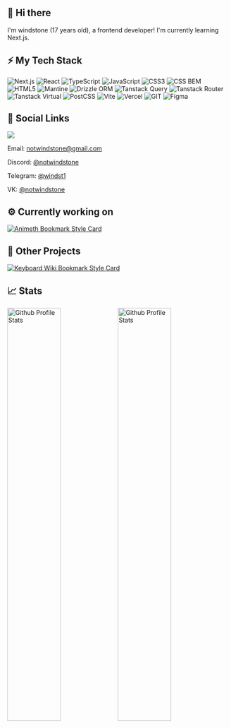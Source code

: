 ## 👋 Hi there

I'm windstone (17 years old), a frontend developer! I'm currently learning Next.js.

## ⚡ My Tech Stack

<p>
  <img alt="Next.js" src="https://img.shields.io/badge/Next-black?style=for-the-badge&logo=next.js&logoColor=white">
  <img alt="React" src="https://img.shields.io/badge/react-%2320232a.svg?style=for-the-badge&logo=react&logoColor=%2361DAFB">
  <img alt="TypeScript" src="https://img.shields.io/badge/typescript-%23007ACC.svg?style=for-the-badge&logo=typescript&logoColor=white">
  <img alt="JavaScript" src="https://img.shields.io/badge/javascript-%23323330.svg?style=for-the-badge&logo=javascript&logoColor=%23F7DF1E">
  <img alt="CSS3" src="https://img.shields.io/badge/css3-%231572B6.svg?style=for-the-badge&logo=css3&logoColor=white">
  <img alt="CSS BEM" src="https://img.shields.io/badge/css%20bem-e82b6b.svg?style=for-the-badge&logo=bem&logoColor=white">
  <img alt="HTML5" src="https://img.shields.io/badge/html5-%23E34F26.svg?style=for-the-badge&logo=html5&logoColor=white">
  <img alt="Mantine" src="https://img.shields.io/badge/Mantine-ffffff?style=for-the-badge&logo=Mantine&logoColor=339af0">
  <img alt="Drizzle ORM" src="https://img.shields.io/badge/Drizzle-121212?style=for-the-badge&logo=Drizzle&logoColor=bae94b">
  <img alt="Tanstack Query" src="https://img.shields.io/badge/-Tanstack%20Query-111827?style=for-the-badge&logo=react%20query&logoColor=ef4444">
  <img alt="Tanstack Router" src="https://img.shields.io/badge/-Tanstack%20Router-111827?style=for-the-badge&logo=react%20query&logoColor=10b981">
  <img alt="Tanstack Virtual" src="https://img.shields.io/badge/-Tanstack%20Virtual-111827?style=for-the-badge&logo=react%20query&logoColor=a855f7">
  <img alt="PostCSS" src="https://img.shields.io/badge/PostCSS-white?style=for-the-badge&logo=postcss&logoColor=dd3a0a">
  <img alt="Vite" src="https://img.shields.io/badge/vite-%23646CFF.svg?style=for-the-badge&logo=vite&logoColor=white">
  <img alt="Vercel" src="https://img.shields.io/badge/vercel-%23000000.svg?style=for-the-badge&logo=vercel&logoColor=white">
  <img alt="GIT" src="https://img.shields.io/badge/git-%23F05033.svg?style=for-the-badge&logo=git&logoColor=white">
  <img alt="Figma" src="https://img.shields.io/badge/figma-%23F24E1E.svg?style=for-the-badge&logo=figma&logoColor=white">
</p>

## 💬 Social Links

![](https://komarev.com/ghpvc/?username=windstone-aristotle-yellow&style=for-the-badge)

Email: [notwindstone@gmail.com](mailto:notwindstone@gmail.com)

Discord: [@notwindstone](https://discord.com/users/510709295814279168)

Telegram: [@windst1](https://t.me/windst1)

VK: [@notwindstone](https://vk.com/notwindstone)

## ⚙️ Currently working on

[![Animeth Bookmark Style Card](https://svg.bookmark.style/api?url=https://github.com/windstone-aristotle-yellow/animeth&mode=dark&style=horizontal)](https://github.com/windstone-aristotle-yellow/animeth)

## 📂 Other Projects

[![Keyboard Wiki Bookmark Style Card](https://svg.bookmark.style/api?url=https://github.com/windstone-aristotle-yellow/keyboard-wiki&mode=light&style=horizontal)](https://github.com/windstone-aristotle-yellow/keyboard-wiki)  

## 📈 Stats

<div>
  <img width="49%" alt="Github Profile Stats" src="https://github-readme-stats.vercel.app/api?username=windstone-aristotle-yellow&theme=default&show_icons=true&hide_border=true&count_private=true">
  <img width="49%" alt="Github Profile Stats" src="https://github-readme-streak-stats.herokuapp.com/?user=windstone-aristotle-yellow&theme=default&hide_border=true">
</div>
